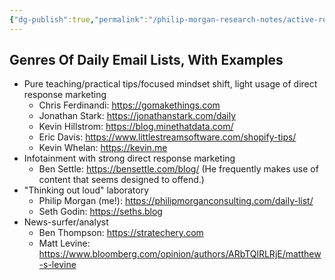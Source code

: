 ```yaml
---
{"dg-publish":true,"permalink":"/philip-morgan-research-notes/active-research/marketing/marketing-for-non-commodities/daily-emailing/","dgHomeLink":true,"dgPassFrontmatter":false}
---
```



## Genres Of Daily Email Lists, With Examples

- Pure teaching/practical tips/focused mindset shift, light usage of direct response marketing
	- Chris Ferdinandi: https://gomakethings.com
	- Jonathan Stark: https://jonathanstark.com/daily
	- Kevin Hillstrom: https://blog.minethatdata.com/
	- Eric Davis: https://www.littlestreamsoftware.com/shopify-tips/
	- Kevin Whelan: https://kevin.me
- Infotainment with strong direct response marketing
	- Ben Settle: https://bensettle.com/blog/ (He frequently makes use of content that seems designed to offend.)
- "Thinking out loud" laboratory
	- Philip Morgan (me!): https://philipmorganconsulting.com/daily-list/
	- Seth Godin: https://seths.blog
- News-surfer/analyst
	- Ben Thompson: https://stratechery.com
	- Matt Levine: https://www.bloomberg.com/opinion/authors/ARbTQlRLRjE/matthew-s-levine

